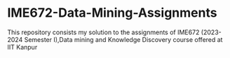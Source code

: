 # IME672-Data-Mining-Assignments
This repository consists my solution to the assignments of IME672 (2023-2024 Semester I),Data mining and Knowledge Discovery course offered at IIT Kanpur
